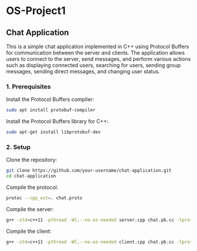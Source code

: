 # OS-Project1
## Chat Application
This is a simple chat application implemented in C++ using Protocol Buffers for communication between the server and clients. The application allows users to connect to the server, send messages, and perform various actions such as displaying connected users, searching for users, sending group messages, sending direct messages, and changing user status. <br>

### 1. Prerequisites <br>

Install the Protocol Buffers compiler:
```bash
sudo apt install protobuf-compiler
```

Install the Protocol Buffers library for C++:
```bash
sudo apt-get install libprotobuf-dev
```

### 2. Setup <br>
Clone the repository:
```bash
git clone https://github.com/your-username/chat-application.git
cd chat-application
```


Compile the protocol:
```bash
protoc --cpp_out=. chat.proto
```

Compile the server:
```bash
g++ -std=c++11 -pthread -Wl,--no-as-needed server.cpp chat.pb.cc -lprotobuf -o server
```


Compile the client:
```bash
g++ -std=c++11 -pthread -Wl,--no-as-needed client.cpp chat.pb.cc -lprotobuf -o client
```

